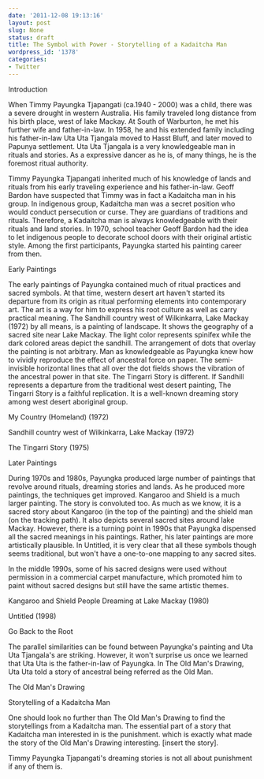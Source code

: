 ```yaml
---
date: '2011-12-08 19:13:16'
layout: post
slug: None
status: draft
title: The Symbol with Power - Storytelling of a Kadaitcha Man
wordpress_id: '1378'
categories:
- Twitter
---
```


Introduction

When Timmy Payungka Tjapangati (ca.1940 - 2000) was a child, there was a severe drought in western Australia. His family traveled long distance from his birth place, west of lake Mackay. At South of Warburton, he met his further wife and father-in-law. In 1958, he and his extended family including his father-in-law Uta Uta Tjangala moved to Hasst Bluff, and later moved to Papunya settlement. Uta Uta Tjangala is a very knowledgeable man in rituals and stories. As a expressive dancer as he is, of many things, he is the foremost ritual authority.

Timmy Payungka Tjapangati inherited much of his knowledge of lands and rituals from his early traveling experience and his father-in-law. Geoff Bardon have suspected that Timmy was in fact a Kadaitcha man in his group. In indigenous group, Kadaitcha man was a secret position who would conduct persecution or curse. They are guardians of traditions and rituals. Therefore, a Kadaitcha man is always knowledgeable with their rituals and land stories. In 1970, school teacher Geoff Bardon had the idea to let indigenous people to decorate school doors with their original artistic style. Among the first participants, Payungka started his painting career from then.

Early Paintings

The early paintings of Payungka contained much of ritual practices and sacred symbols. At that time, western desert art haven't started its departure from its origin as ritual performing elements into contemporary art. The art is a way for him to express his root culture as well as carry practical meaning. The Sandhill country west of Wilkinkarra, Lake Mackay (1972) by all means, is a painting of landscape. It shows the geography of a sacred site near Lake Mackay. The light color represents spinifex while the dark colored areas depict the sandhill. The arrangement of dots that overlay the painting is not arbitrary. Man as knowledgeable as Payungka knew how to vividly reproduce the effect of ancestral force on paper. The semi-invisible horizontal lines that all over the dot fields shows the vibration of the ancestral power in that site. The Tingarri Story is different. If Sandhill represents a departure from the traditional west desert painting, The Tingarri Story is a faithful replication. It is a well-known dreaming story among west desert aboriginal group.

My Country (Homeland) (1972)

Sandhill country west of Wilkinkarra, Lake Mackay (1972)

The Tingarri Story (1975)

Later Paintings

During 1970s and 1980s, Payungka produced large number of paintings that revolve around rituals, dreaming stories and lands. As he produced more paintings, the techniques get improved. Kangaroo and Shield is a much larger painting. The story is convoluted too. As much as we know, it is a sacred story about Kangaroo (in the top of the painting) and the shield man (on the tracking path). It also depicts several sacred sites around lake Mackay. However, there is a turning point in 1990s that Payungka dispensed all the sacred meanings in his paintings. Rather, his later paintings are more artistically plausible. In Untitled, it is very clear that all these symbols though seems traditional, but won't have a one-to-one mapping to any sacred sites.

In the middle 1990s, some of his sacred designs were used without permission in a commercial carpet manufacture, which promoted him to paint without sacred designs but still have the same artistic themes.

Kangaroo and Shield People Dreaming at Lake Mackay (1980)

Untitled (1998)

Go Back to the Root

The parallel similarities can be found between Payungka's painting and Uta Uta Tjangala's are striking. However, it won't surprise us once we learned that Uta Uta is the father-in-law of Payungka. In The Old Man's Drawing, Uta Uta told a story of ancestral being referred as the Old Man.

The Old Man's Drawing

Storytelling of a Kadaitcha Man

One should look no further than The Old Man's Drawing to find the storytellings from a Kadaitcha man. The essential part of a story that Kadaitcha man interested in is the punishment. which is exactly what made the story of the Old Man's Drawing interesting. [insert the story].

Timmy Payungka Tjapangati's dreaming stories is not all about punishment if any of them is. 

